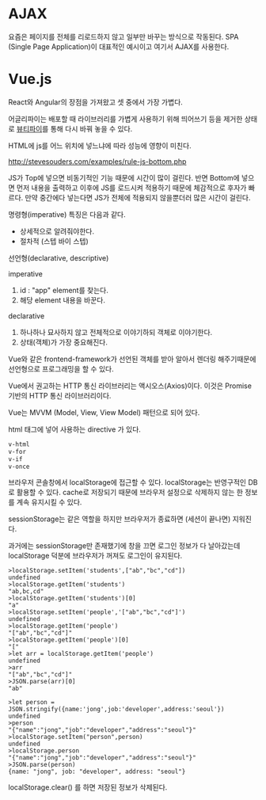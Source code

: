 # AJAX

요즘은 페이지를 전체를 리로드하지 않고 일부만 바꾸는 방식으로 작동된다. SPA (Single Page Application)이 대표적인 예시이고 여기서 AJAX를 사용한다. 



# Vue.js

React와 Angular의 장점을 가져왔고 셋 중에서 가장 가볍다.

어글리파이는 배포할 때 라이브러리를 가볍게 사용하기 위해 띄어쓰기 등을 제거한 상태로 [뷰티파이](https://beautifier.io/)를 통해 다시 바꿔 놓을 수 있다.

HTML에 js를 어느 위치에 넣느냐에 따라 성능에 영향이 미친다.

http://stevesouders.com/examples/rule-js-bottom.php

JS가 Top에 넣으면 비동기적인 기능 때문에 시간이 많이 걸린다. 반면 Bottom에 넣으면 먼저 내용을 출력하고 이후에 JS를 로드시켜 적용하기 때문에 체감적으로 후자가 빠르다. 만약 중간에다 넣는다면 JS가 전체에 적용되지 않을뿐더러 많은 시간이 걸린다.

명령형(imperative) 특징은 다음과 같다.

- 상세적으로 알려줘야한다.
- 절차적 (스텝 바이 스텝)

선언형(declarative, descriptive)

imperative

1. id : "app" element를 찾는다.
2. 해당 element 내용을 바꾼다.

declarative

1. 하나하나 묘사하지 않고 전체적으로 이야기하되 객체로 이야기한다.
2. 상태(객체)가 가장 중요해진다.

Vue와 같은 frontend-framework가 선언된 객체를 받아 알아서 렌더링 해주기때문에 선언형으로 프로그래밍을 할 수 있다.

Vue에서 권고하는 HTTP 통신 라이브러리는 액시오스(Axios)이다. 이것은 Promise 기반의 HTTP 통신 라이브러리이다.

Vue는 MVVM (Model, View, View Model) 패턴으로 되어 있다.

html 태그에 넣어 사용하는 directive 가 있다.

```html
v-html
v-for
v-if
v-once
```



브라우저 콘솔창에서 localStorage에 접근할 수 있다. localStorage는 반영구적인 DB로 활용할 수 있다. cache로 저장되기 때문에 브라우저 설정으로 삭제하지 않는 한 정보를 계속 유지시킬 수 있다.

sessionStorage는 같은 역할을 하지만 브라우저가 종료하면 (세션이 끝나면) 지워진다.

과거에는 sessionStorage만 존재했기에 창을 끄면 로그인 정보가 다 날아갔는데 localStorage 덕분에 브라우저가 꺼져도 로그인이 유지된다.

```
>localStorage.setItem('students',["ab","bc","cd"])
undefined
>localStorage.getItem('students')
"ab,bc,cd"
>localStorage.getItem('students')[0]
"a"
>localStorage.setItem('people','["ab","bc","cd"]')
undefined
>localStorage.getItem('people')
"["ab","bc","cd"]"
>localStorage.getItem('people')[0]
"["
>let arr = localStorage.getItem('people')
undefined
>arr
"["ab","bc","cd"]"
>JSON.parse(arr)[0]
"ab"

>let person = JSON.stringify({name:'jong',job:'developer',address:'seoul'})
undefined
>person
"{"name":"jong","job":"developer","address":"seoul"}"
>localStorage.setItem("person",person)
undefined
>localStorage.person
"{"name":"jong","job":"developer","address":"seoul"}"
>JSON.parse(person)
{name: "jong", job: "developer", address: "seoul"}
```

localStorage.clear() 를 하면 저장된 정보가 삭제된다.